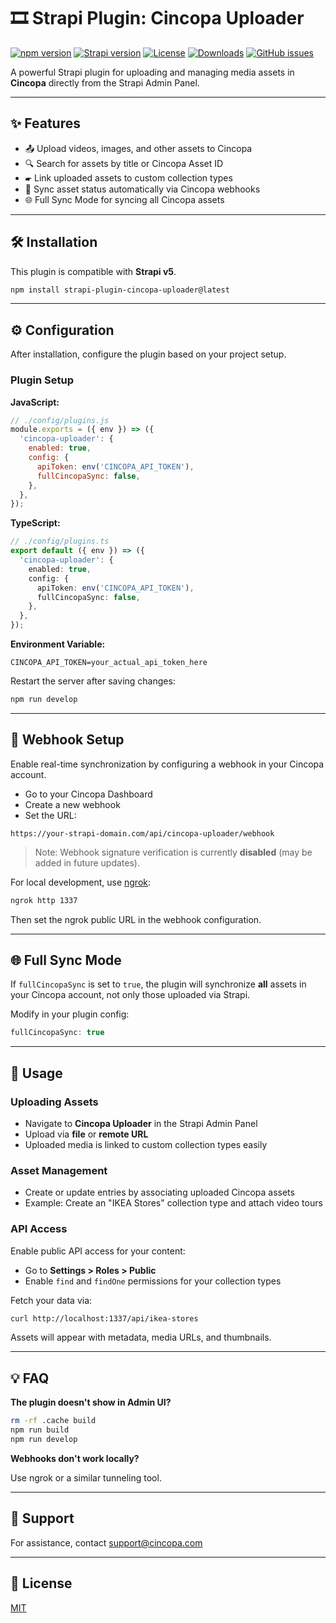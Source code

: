 # 🎞️ Strapi Plugin: Cincopa Uploader

[![npm version](https://img.shields.io/npm/v/strapi-plugin-cincopa-uploader?color=blue)](https://www.npmjs.com/package/strapi-plugin-cincopa-uploader)
[![Strapi version](https://img.shields.io/badge/strapi-v5-blueviolet)](https://strapi.io)
[![License](https://img.shields.io/npm/l/strapi-plugin-cincopa-uploader.svg)](./LICENSE)
[![Downloads](https://img.shields.io/npm/dm/strapi-plugin-cincopa-uploader)](https://www.npmjs.com/package/strapi-plugin-cincopa-uploader)
[![GitHub issues](https://img.shields.io/github/issues/cincopa-com/strapi-plugin-cincopa-uploader)](https://github.com/cincopa-com/cincopa-strapi/issues)

A powerful Strapi plugin for uploading and managing media assets in **Cincopa** directly from the Strapi Admin Panel.

---

## ✨ Features

- 📤 Upload videos, images, and other assets to Cincopa
- 🔍 Search for assets by title or Cincopa Asset ID
- 🖝️ Link uploaded assets to custom collection types
- 🔄 Sync asset status automatically via Cincopa webhooks
- 🌐 Full Sync Mode for syncing all Cincopa assets

---

## 🛠️ Installation

This plugin is compatible with **Strapi v5**.

```bash
npm install strapi-plugin-cincopa-uploader@latest
```

---

## ⚙️ Configuration

After installation, configure the plugin based on your project setup.

### Plugin Setup

**JavaScript:**
```js
// ./config/plugins.js
module.exports = ({ env }) => ({
  'cincopa-uploader': {
    enabled: true,
    config: {
      apiToken: env('CINCOPA_API_TOKEN'),
      fullCincopaSync: false,
    },
  },
});
```

**TypeScript:**
```ts
// ./config/plugins.ts
export default ({ env }) => ({
  'cincopa-uploader': {
    enabled: true,
    config: {
      apiToken: env('CINCOPA_API_TOKEN'),
      fullCincopaSync: false,
    },
  },
});
```

**Environment Variable:**
```env
CINCOPA_API_TOKEN=your_actual_api_token_here
```

Restart the server after saving changes:

```bash
npm run develop
```

---

## 📢 Webhook Setup

Enable real-time synchronization by configuring a webhook in your Cincopa account.

- Go to your Cincopa Dashboard
- Create a new webhook
- Set the URL:

```
https://your-strapi-domain.com/api/cincopa-uploader/webhook
```

> Note: Webhook signature verification is currently **disabled** (may be added in future updates).

For local development, use [ngrok](https://ngrok.com/):
```bash
ngrok http 1337
```

Then set the ngrok public URL in the webhook configuration.

---

## 🌐 Full Sync Mode

If `fullCincopaSync` is set to `true`, the plugin will synchronize **all** assets in your Cincopa account, not only those uploaded via Strapi.

Modify in your plugin config:
```js
fullCincopaSync: true
```

---

## 📅 Usage

### Uploading Assets

- Navigate to **Cincopa Uploader** in the Strapi Admin Panel
- Upload via **file** or **remote URL**
- Uploaded media is linked to custom collection types easily

### Asset Management

- Create or update entries by associating uploaded Cincopa assets
- Example: Create an "IKEA Stores" collection type and attach video tours

### API Access

Enable public API access for your content:

- Go to **Settings > Roles > Public**
- Enable `find` and `findOne` permissions for your collection types

Fetch your data via:
```bash
curl http://localhost:1337/api/ikea-stores
```

Assets will appear with metadata, media URLs, and thumbnails.

---

## 💡 FAQ

**The plugin doesn't show in Admin UI?**

```bash
rm -rf .cache build
npm run build
npm run develop
```

**Webhooks don't work locally?**

Use ngrok or a similar tunneling tool.

---

## 💬 Support

For assistance, contact [support@cincopa.com](mailto:support@cincopa.com)

---

## 📄 License

[MIT](./LICENSE)
